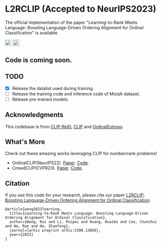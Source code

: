 # L2RCLIP (Accepted to NeurIPS2023)

The official implementation of the paper "Learning-to-Rank Meets Language: Boosting Language-Driven Ordering Alignment for Ordinal Classification" is available.

<a href="https://arxiv.org/abs/2306.13856"><img src="https://img.shields.io/badge/arXiv-2008.00951-b31b1b.svg" height=22.5></a>
<a href="https://opensource.org/licenses/MIT"><img src="https://img.shields.io/badge/License-MIT-yellow.svg" height=22.5></a>

## Code is coming soon.

## TODO

- [X] Release the datalist used during training.
- [ ] Release the training code and inference code of Morph dataset.
- [ ] Release pre-trained models.

## Acknowledgments

This codebase is from [CLIP-ReID](https://github.com/Syliz517/CLIP-ReID), [CLIP](https://github.com/openai/CLIP) and [OrdinalEntropy](https://github.com/needylove/OrdinalEntropy).

## What's More

Check out these amazing works leveraging CLIP for number/rank problems!

- OrdinalCLIP(NeurIPS22). [Paper](https://arxiv.org/abs/2206.02338). [Code](https://github.com/xk-huang/OrdinalCLIP).
- CrowdCLIP(CVPR23). [Paper](https://arxiv.org/abs/2304.04231). [Code](https://github.com/dk-liang/CrowdCLIP).

## Citation

If you use this code for your research, please cite our paper <a href="https://arxiv.org/abs/2306.13856">L2RCLIP: Boosting Language-Driven Ordering Alignment for Ordinal Classification</a>:

```
@article{wang2023learning,
  title={Learning-to-Rank Meets Language: Boosting Language-Driven Ordering Alignment for Ordinal Classification},
  author={Wang, Rui and Li, Peipei and Huang, Huaibo and Cao, Chunshui and He, Ran and He, Zhaofeng},
  journal={arXiv preprint arXiv:2306.13856},
  year={2023}
}
```

